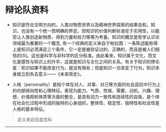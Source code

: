 # 辩论队资料

- 知识是符合文明方向的，人类对物质世界以及精神世界探索的结果总和。知识，也没有一个统一而明确的界定。但知识的价值判断标准在于实用性，以能否让人类创造新物质，得到力量和权力等等为考量。知识的概念是哲学认识论领域最为重要的一个概念, 有一个经典的定义来自于柏拉图：一条陈述能称得上是知识必须满足三个条件，它一定是被验证过的，正确的，而且是被人们相信的[5]。这也是科学与非科学的区分标准。由此看来，知识属于文化，而文化是感性与知识上的升华，这就是知识与文化之间的关系。有关于知识的悖论是：知识如果不能改变行为，就没有用处；但是知识一旦改变了行为，知识本身就立刻失去意义——《未来简史》。

- 人格（personality）是指个体在对人、对事、对己等方面的社会适应中行为上的内部倾向性和心理特征。表现为能力、气质、性格、需要、动机、兴趣、理想、价值观和体质等方面的整合，是具有动力一致性和连续性的自我，是个体在社会化过程中形成的独特的心身组织。整体性、稳定性、独特性和社会性是人格的基本特征。

> 定义来自百度百科

- - -